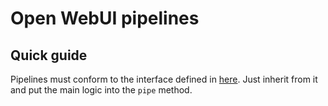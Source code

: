 # Open WebUI pipelines

## Quick guide

Pipelines must conform to the interface defined in [here](./abstract_pipeline.py).
Just inherit from it and put the main logic into the `pipe` method.
